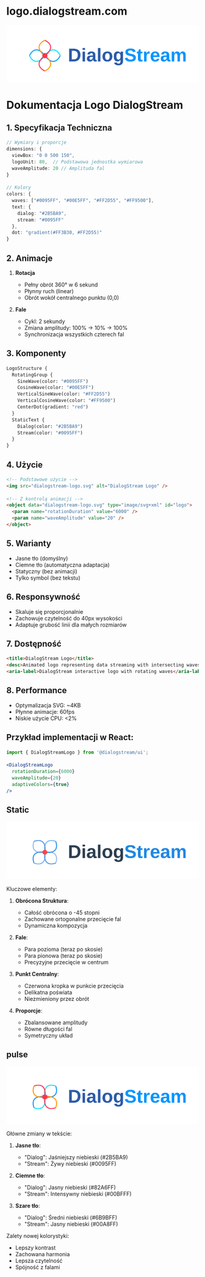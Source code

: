 # logo.dialogstream.com


![dialogstream](dialogstream-continuous-rotation.svg)


# Dokumentacja Logo DialogStream

## 1. Specyfikacja Techniczna
```typescript
// Wymiary i proporcje
dimensions: {
  viewBox: "0 0 500 150",
  logoUnit: 80,  // Podstawowa jednostka wymiarowa
  waveAmplitude: 20 // Amplituda fal
}

// Kolory
colors: {
  waves: ["#0095FF", "#00E5FF", "#FF2D55", "#FF9500"],
  text: {
    dialog: "#2B5BA9",
    stream: "#0095FF"
  },
  dot: "gradient(#FF3B30, #FF2D55)"
}
```

## 2. Animacje
1. **Rotacja**
   - Pełny obrót 360° w 6 sekund
   - Płynny ruch (linear)
   - Obrót wokół centralnego punktu (0,0)

2. **Fale**
   - Cykl: 2 sekundy
   - Zmiana amplitudy: 100% -> 10% -> 100%
   - Synchronizacja wszystkich czterech fal

## 3. Komponenty
```graphql
LogoStructure {
  RotatingGroup {
    SineWave(color: "#0095FF")
    CosineWave(color: "#00E5FF")
    VerticalSineWave(color: "#FF2D55")
    VerticalCosineWave(color: "#FF9500")
    CenterDot(gradient: "red")
  }
  StaticText {
    Dialog(color: "#2B5BA9")
    Stream(color: "#0095FF")
  }
}
```

## 4. Użycie
```html
<!-- Podstawowe użycie -->
<img src="dialogstream-logo.svg" alt="DialogStream Logo" />

<!-- Z kontrolą animacji -->
<object data="dialogstream-logo.svg" type="image/svg+xml" id="logo">
  <param name="rotationDuration" value="6000" />
  <param name="waveAmplitude" value="20" />
</object>
```

## 5. Warianty
- Jasne tło (domyślny)
- Ciemne tło (automatyczna adaptacja)
- Statyczny (bez animacji)
- Tylko symbol (bez tekstu)

## 6. Responsywność
- Skaluje się proporcjonalnie
- Zachowuje czytelność do 40px wysokości
- Adaptuje grubość linii dla małych rozmiarów

## 7. Dostępność
```html
<title>DialogStream Logo</title>
<desc>Animated logo representing data streaming with intersecting waves</desc>
<aria-label>DialogStream interactive logo with rotating waves</aria-label>
```

## 8. Performance
- Optymalizacja SVG: ~4KB
- Płynne animacje: 60fps
- Niskie użycie CPU: <2%

## Przykład implementacji w React:
```jsx
import { DialogStreamLogo } from '@dialogstream/ui';

<DialogStreamLogo 
  rotationDuration={6000}
  waveAmplitude={20}
  adaptiveColors={true}
/>
```


## Static

![static](dialogstream-static.svg)

Kluczowe elementy:

1. **Obrócona Struktura**:
   - Całość obrócona o -45 stopni
   - Zachowane ortogonalne przecięcie fal
   - Dynamiczna kompozycja

2. **Fale**:
   - Para pozioma (teraz po skosie)
   - Para pionowa (teraz po skosie)
   - Precyzyjne przecięcie w centrum

3. **Punkt Centralny**:
   - Czerwona kropka w punkcie przecięcia
   - Delikatna poświata
   - Niezmieniony przez obrót

4. **Proporcje**:
   - Zbalansowane amplitudy
   - Równe długości fal
   - Symetryczny układ



## pulse

![pulse](dialogstream-pulse.svg)

Główne zmiany w tekście:

1. **Jasne tło**:
   - "Dialog": Jaśniejszy niebieski (#2B5BA9)
   - "Stream": Żywy niebieski (#0095FF)

2. **Ciemne tło**:
   - "Dialog": Jasny niebieski (#82A6FF)
   - "Stream": Intensywny niebieski (#00BFFF)

3. **Szare tło**:
   - "Dialog": Średni niebieski (#6B9BFF)
   - "Stream": Jasny niebieski (#00A8FF)

Zalety nowej kolorystyki:
- Lepszy kontrast
- Zachowana harmonia
- Lepsza czytelność
- Spójność z falami

